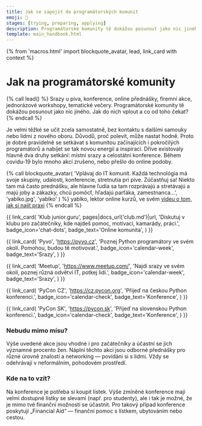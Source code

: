 ```yaml
---
title: Jak se zapojit do programátorských komunit
emoji: 🎪
stages: [trying, preparing, applying]
description: Programátorské komunity tě dokážou posunout jako nic jiného. Kde je najít? Co od toho čekat?
template: main_handbook.html
---
```


{% from 'macros.html' import blockquote_avatar, lead, link_card with context %}


# Jak na programátorské komunity

{% call lead() %}
  Srazy u piva, konference, online přednášky, firemní akce, jednorázové workshopy, tematické večery.
  Programátorské komunity tě dokážou posunout jako nic jiného. Jak do nich vplout a co od toho čekat?
{% endcall %}

Je velmi těžké se učit zcela samostatně, bez kontaktu s dalšími samouky nebo lidmi z nového oboru. Důvodů, proč polevit, může nastat hodně. Proto je dobré pravidelně se setkávat s komunitou začínajících i pokročilých programátorů a nabíjet se tak novou energií a inspirací. Dříve existovaly hlavně dva druhy setkání: místní srazy a celostátní konference. Během covidu-19 bylo mnoho akcí zrušeno, nebo přešlo do online podoby.

{% call blockquote_avatar(
  'Vplávaj do IT komunít. Každá technológia má svoje skupiny, udalosti, konferencie, stretnutia pri pive. Zúčastňuj sa! Niekto tam má často prednášku, ale hlavne ľudia sa tam rozprávajú a stretávajú a majú joby a zákazky, chcú pomôcť, hľadajú parťáka, zamestnanca…',
  'yablko.jpg',
  'yablko'
) %}
  yablko, lektor online kurzů, ve svém [videu o tom, jak si najít praxi](https://www.youtube.com/watch?v=3-wsqhCK-wU&list=PLhB6F20C-jTPITEXEHus6fVZDfNxzRbv_)
{% endcall %}

<div class="link-cards">
  {{ link_card(
    'Klub junior.guru',
    pages|docs_url('club.md')|url,
    'Diskutuj v klubu pro začátečníky, kde najdeš pomoc, motivaci, kamarády, práci.',
    badge_icon='chat-dots',
    badge_text='Online komunita',
  ) }}

  {{ link_card(
    'Pyvo',
    'https://pyvo.cz',
    'Poznej Python programátory ve svém okolí. Pomohou, budou tě motivovat.',
    badge_icon='calendar-week',
    badge_text='Srazy',
  ) }}

  {{ link_card(
    'Meetup',
    'https://www.meetup.com/',
    'Najdi srazy ve svém okolí, poznej různá odvětví IT, potkej lidi.',
    badge_icon='calendar-week',
    badge_text='Srazy',
  ) }}

  {{ link_card(
    'PyCon CZ',
    'https://cz.pycon.org',
    'Přijeď na českou Python konferenci.',
    badge_icon='calendar-check',
    badge_text='Konference',
  ) }}

  {{ link_card(
    'PyCon SK',
    'https://pycon.sk',
    'Přijeď na slovenskou Python konferenci.',
    badge_icon='calendar-check',
    badge_text='Konference',
  ) }}
</div>

### Nebudu mimo mísu?    <span id="beginner-friendly"></span>

Výše uvedené akce jsou vhodné i pro začátečníky a účastní se jich významné procento žen. Náplní těchto akcí jsou odborné přednášky pro různé úrovně znalostí a networking — povídání si s lidmi. Vždy se odehrávají v neformálním, pohodovém prostředí.

### Kde na to vzít?    <span id="fin-aid"></span>

Na konference je potřeba si koupit lístek. Výše zmíněné konference mají velmi dostupné lístky se slevami (např. pro studenty), ale i tak je možné, že je mimo tvé finanční možnosti se účastnit. Pro takový případ konference poskytují „Financial Aid“ — finanční pomoc s lístkem, ubytováním nebo cestou.


<!-- {#

pracovní veletrhy

--- https://discord.com/channels/769966886598737931/1214233351242776646/1214244615499022366
- kolik se sluší sníst chlebicku - nechám odpověď odborníkovi <@652142810291765248>
- dress code většinou není, takže jestli chceš za slusnaka tak svetr a rifle a jestli za pohodare tak mikinu a rifle 😀 nějaký čistý hezký
- firmy tam budou mít stánky s letacky a prospekty a tak, budou se ti snažit vysvětlit na čem delaji a kolik stravenek dávají a ze je cool pro ne pracovat
- když reknes ze jsi junior tak zachovají poker face a budou se ti snažit vysvětlit ze se ti určitě možná někdy ozvou, možná kolega Kvído, který tady zrovna neni
- ale třeba prehanim 😉 každopádně bych se na to připravil
- základ je nebát se stánku a strávit na nich maximum času a bavit se s těmi lidmi na nich
- zkus si pripravit strategii: priprav si třeba 3 otázky které jim budeš pokladat, co te zajímá o te firmě a o tom jak pracuji a koho hledají a tak
- zároveň měj něco co jim das - měj vizitku s QR kódem na svůj LinkedIn nebo něco takového, proste at si te zapamatujou, at se ti muzou ozvat a tak
- sám si ty lidi z HR a recruitmentu co je potkas na stáncích pridavej během vašich konverzaci na LinkedInu a zkus jim týden po akci (až budou mít klid) napsat do zpráv a připomenout se, i kdyby jen “chtěl bych jen podekovat za příjemný pokec na vašem stánku minuly týden, bylo to přínosné, at se daří”
---


--- https://discord.com/channels/769966886598737931/769966887055392768/1235275845753372814
Znáte tenhle tip jak se propojovat s lidmi na akcích a jinde v terénu? https://www.linkedin.com/posts/marek-velas_linkedin-moneyphoo-edupunk-ugcPost-7190503461828878337-GLGX
---

https://blog.glyph.im/2024/05/how-to-pycon.html


--- https://discord.com/channels/769966886598737931/1288770115050934304/1290626100879163392
teď bych to asi udělala oběma způsoby, tzn. přidat na LinkedInu + nechat papírový životopis. protože když jen někoho přidáš, tak si tě ten člověk nebude pamatovat. po akcích jsem měla případy, kde mě přidalo najednou 30 lidí a já netušila kdo je kdo, což si myslím, že může být přípat recruiterů. zároveň jenom papír znamená, že na ně nemáš kontakt. takže teď bych nechala papírový životopis, přidala na LI a po několika dnech poslala zprávu s poděkováním a zeptala se, jestli se někdo už podíval na můj životopis. tím, že už mají papír, to můžou začít řešit a nečekat, až jim to pošlu a pokud to nezačali řešit, tak moje zpráva je připomene. samozřejmě oni to řešít nemusí nebo taky můžou neodpovědět, ale každým krokem si člověk zvyšuje šanci a pokud mám čas, tak lepší než nic.
---


--- https://discord.com/channels/769966886598737931/1287360897932857404/1288086857778987008
Je to sice podobné všude, ale konkétně tady:

1. od 18.00 se začnou trousit lidi, je to v kancelářích firmy, která má zároveň prostor s plátnem a projektorem, ve kterém si sedne ~50 lidí a kde je k dispozici i nějaké jídlo a pití (zdarma, platí firma), takže si můžeš něco zakousnout a seznámit se s lidmi, co už tam jsou
2. cca v 18.30 začne první přednáška, takže sedíš a koukáš a posloucháš spolu s ostatními
3. často bývá mezi přednáškama krátká pauza, využiješ na 🚽, vezmeš si ještě něco k jídlu nebo k pití/pokecáš chvíli s ostatními účastníky
4. je druhá přednáška (děláš to samé)
5. po skončení přednášek je ještě nějaká doba, kdy se zůstává ve firmě a dojídá se co zbylo a opět kecáš s účastníky
6. odchází se z kanceláří
7. ti co si ještě chtějí pokecat, jdou společně ještě do nějaké přilehlé hospody

Samozřejmě nic není povinné, můžeš kdykoli odejít podle svých možností a taky přijít, třeba později, když nestíháš. Jsou lidi, kteří po přednáškách odchází ať už proto, že to mají domů daleko nebo nemají zájem si povídat s lidmi. Na jednu stranu každého volba, ale pokud tě zajímá jen obsah přednášek, tak ho najdeš na YouTube…

Obecně doporučuju využít možnosti pokecat i kdyby to znamenalo, že hlavně posloucháš a tedy naplánovat si to tak, že nebude problém dorazit domů třeba i později.

Nepotřebuješ nic speciálního s sebou (laptop třeba), jsou to přednášky a ne workshopy, takže jen posloucháš. Je to hodně neformální, není tam dresscode nebo něco takovýho, všichni si tykají.
---


--- https://discord.com/channels/769966886598737931/769966887055392768/1319581312666964011
Dobrý článek o tom, proč je lepší psát do veřejných kanálů a nesyslit si věci soukromně v DM nebo v uzavřených skupinkách. https://morethancoding.com/2024/12/10/build-libraries-not-vaults-minimizing-private-channels-in-slack-teams/
---


--- https://discord.com/channels/769966886598737931/788826407412170752/1333570919507034174
- Dostaneš se na ně tak, že na ně přijdeš. 🙂
- Na některé je potřeba se předem registrovat a na některé ne.
- Otázka je spíš jak se o nich dozvědět, můžeš třeba hned tady v klubu ve skupinách podle měst:<#1296383796727386132> <#1296508522451832853> <#1296486471670304878> <#1296425496141107221>můžeš hledat taky na https://www.meetup.com/, kde ale určitě nejsou všichni. Taky se o tom můžeš dozvědět ze sociálních médií.
---


--- https://discord.com/channels/769966886598737931/788826407412170752/1333572790984638464
- Typicky je to sraz na nějaké téma (Python, Frontend, AI, …), který organizuje buď někdo nezávislý nebo firmy. 
- Konají se nejčastěji buď v kanclech nějaké firmy (často s občerstvením placeným firmou) nebo někde v hospodě.
- Obvykle je to ve všední den večer.
- Pokud jsou pravidelné, což je asi většina, tak frekvence bývá měsíc nebo více.
- Program se většinou skládá z nějakých přednášek a následné „volné zábavy“, kdy není žádný program, ale můžeš s lidma mluvit a to nejen těma, který znáš, ale počítá se s tím, že tam právě i nový lidi poznáš.
---


#} -->
